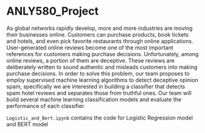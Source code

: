 # ANLY580_Project

As global networks rapidly develop, more and more industries are moving their businesses online. Customers can purchase products, book tickets and hotels, and even pick favorite restaurants through online applications. User-generated online reviews become one of the most important references for customers making purchase decisions. Unfortunately, among online reviews, a portion of them are deceptive. These reviews are deliberately written to sound authentic and misleads customers into making purchase decisions. In order to solve this problem, our team proposes to employ supervised machine learning algorithms to detect deceptive opinion spam, specifically we are interested in building a classifier that detects spam hotel reviews and separates those from truthful ones. Our team will build several machine learning classification models and evaluate the performance of each classifier.


``Logistic_and_Bert.ipynb`` contains the code for Logistic Regression model and BERT model
